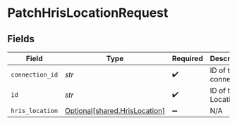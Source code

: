 # PatchHrisLocationRequest


## Fields

| Field                                                                | Type                                                                 | Required                                                             | Description                                                          |
| -------------------------------------------------------------------- | -------------------------------------------------------------------- | -------------------------------------------------------------------- | -------------------------------------------------------------------- |
| `connection_id`                                                      | *str*                                                                | :heavy_check_mark:                                                   | ID of the connection                                                 |
| `id`                                                                 | *str*                                                                | :heavy_check_mark:                                                   | ID of the Location                                                   |
| `hris_location`                                                      | [Optional[shared.HrisLocation]](../../models/shared/hrislocation.md) | :heavy_minus_sign:                                                   | N/A                                                                  |